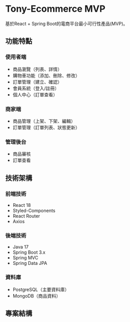 # Tony-Ecommerce MVP

基於React + Spring Boot的電商平台最小可行性產品(MVP)。

## 功能特點

### 使用者端
- 商品瀏覽（列表、詳情）
- 購物車功能（添加、刪除、修改）
- 訂單管理（建立、確認）
- 會員系統（登入/註冊）
- 個人中心（訂單查看）

### 商家端
- 商品管理（上架、下架、編輯）
- 訂單管理（訂單列表、狀態更新）

### 管理後台
- 商品審核
- 訂單查看

## 技術架構

### 前端技術
- React 18
- Styled-Components
- React Router
- Axios

### 後端技術
- Java 17
- Spring Boot 3.x
- Spring MVC
- Spring Data JPA

### 資料庫
- PostgreSQL（主要資料庫）
- MongoDB（商品資料）

## 專案結構 